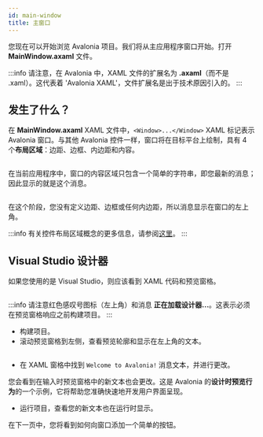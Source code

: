 ```yaml
---
id: main-window
title: 主窗口
---
```


您现在可以开始浏览 Avalonia 项目。我们将从主应用程序窗口开始。打开 **MainWindow.axaml** 文件。

:::info
请注意，在 Avalonia 中，XAML 文件的扩展名为 **.axaml**（而不是 .xaml）。这代表着 'Avalonia XAML'，文件扩展名是出于技术原因引入的。
:::

## 发生了什么？

在 **MainWindow.axaml** XAML 文件中，`<Window>...</Window>` XAML 标记表示 Avalonia 窗口。与其他 Avalonia 控件一样，窗口将在目标平台上绘制，具有 4 个**布局区域**：边距、边框、内边距和内容。

<div style={{textAlign: 'center'}}>
    <img src="/img/get-started/the-main-window/image (25) (2) (1).png" alt="" />
</div>

在当前应用程序中，窗口的内容区域只包含一个简单的字符串，即您最新的消息；因此显示的就是这个消息。

<div style={{textAlign: 'center'}}>
    <img src="/img/get-started/the-main-window/image (15) (1) (1).png" alt="" />
</div>

在这个阶段，您没有定义边距、边框或任何内边距，所以消息显示在窗口的左上角。

:::info
有关控件布局区域概念的更多信息，请参阅[这里](../../concepts/layout/layout-zones)。
:::

## Visual Studio 设计器

如果您使用的是 Visual Studio，则应该看到 XAML 代码和预览窗格。

<div style={{textAlign: 'center'}}>
    <img src="/img/get-started/the-main-window/image (22) (1).png" alt="" />
</div>

:::info
请注意红色感叹号图标（左上角）和消息 **正在加载设计器...**。这表示必须在预览窗格响应之前构建项目。
:::

- 构建项目。
- 滚动预览窗格到左侧，查看预览轮廓和显示在左上角的文本。

<div style={{textAlign: 'center'}}>
    <img src="/img/get-started/the-main-window/image (6) (2).png" alt="" />
</div>

- 在 XAML 窗格中找到 `Welcome to Avalonia!` 消息文本，并进行更改。

您会看到在输入时预览窗格中的新文本也会更改。这是 Avalonia 的**设计时预览行为**的一个示例，它将帮助您准确快速地开发用户界面呈现。

- 运行项目，查看您的新文本也在运行时显示。

在下一页中，您将看到如何向窗口添加一个简单的按钮。